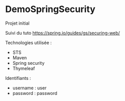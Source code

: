 # DemoSpringSecurity

Projet initial

Suivi du tuto https://spring.io/guides/gs/securing-web/

Technologies utilisée :
- STS
- Maven
- Spring security
- Thymeleaf

Identifiants :
- username : user
- password : password
